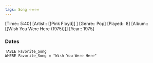 ```yaml
---
tags: Song ⭐⭐⭐⭐ 
---
```

[Time:: 5:40]
[Artist:: [[Pink Floyd]] ]
[Genre:: Pop]
[Played:: 8]
[Album:: [[Wish You Were Here (1975)]]]
[Year:: 1975]
### Dates
````dataview
TABLE Favorite_Song
WHERE Favorite_Song = "Wish You Were Here"
````